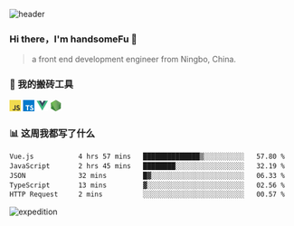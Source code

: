 ![header](https://raw.githubusercontent.com/fzq1998/fzq1998/master/header.png)

### Hi there，I'm handsomeFu 👋

> a front end development engineer from Ningbo, China.

### 🔧 我的搬砖工具
<code><img height="20" src="https://raw.githubusercontent.com/github/explore/80688e429a7d4ef2fca1e82350fe8e3517d3494d/topics/javascript/javascript.png" alt="javascript"></code>
<code><img height="20" src="https://raw.githubusercontent.com/github/explore/80688e429a7d4ef2fca1e82350fe8e3517d3494d/topics/typescript/typescript.png" alt="typescript"></code>
<code><img height="20" src="https://raw.githubusercontent.com/github/explore/80688e429a7d4ef2fca1e82350fe8e3517d3494d/topics/vue/vue.png" alt="vue"></code>
<code><img height="20" src="https://raw.githubusercontent.com/github/explore/80688e429a7d4ef2fca1e82350fe8e3517d3494d/topics/nodejs/nodejs.png" alt="nodejs"></code>



### 📊 这周我都写了什么
<!--START_SECTION:waka-->

```txt
Vue.js           4 hrs 57 mins   ██████████████▒░░░░░░░░░░   57.80 %
JavaScript       2 hrs 45 mins   ████████░░░░░░░░░░░░░░░░░   32.19 %
JSON             32 mins         █▓░░░░░░░░░░░░░░░░░░░░░░░   06.33 %
TypeScript       13 mins         ▓░░░░░░░░░░░░░░░░░░░░░░░░   02.56 %
HTTP Request     2 mins          ░░░░░░░░░░░░░░░░░░░░░░░░░   00.57 %
```

<!--END_SECTION:waka-->


![expedition](https://raw.githubusercontent.com/fzq1998/fzq1998/master/expedition.gif)

